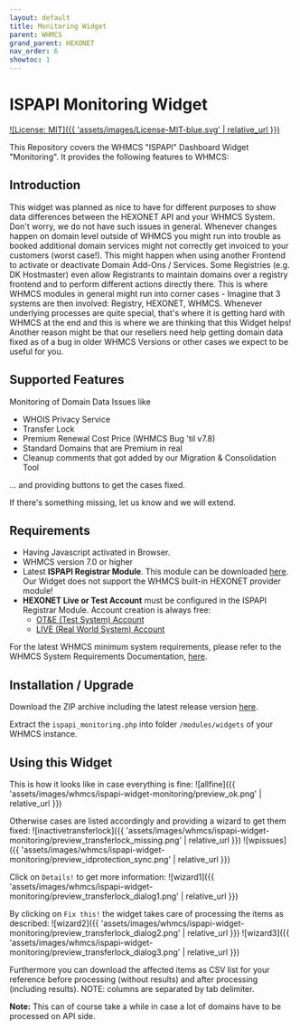 ```yaml
---
layout: default
title: Monitoring Widget
parent: WHMCS
grand_parent: HEXONET
nav_order: 6
showtoc: 1
---
```


# ISPAPI Monitoring Widget

[![License: MIT]({{ 'assets/images/License-MIT-blue.svg' | relative_url }})](//opensource.org/licenses/MIT)

This Repository covers the WHMCS "ISPAPI" Dashboard Widget "Monitoring". It provides the following features to WHMCS:

## Introduction

This widget was planned as nice to have for different purposes to show data differences between the HEXONET API and your WHMCS System. Don't worry, we do not have such issues in general. Whenever changes happen on domain level outside of WHMCS you might run into trouble as booked additional domain services might not correctly get invoiced to your customers (worst case!). This might happen when using another Frontend to activate or deactivate Domain Add-Ons / Services. Some Registries (e.g. DK Hostmaster) even allow Registrants to maintain domains over a registry frontend and to perform different actions directly there. This is where WHMCS modules in general might run into corner cases - Imagine that 3 systems are then involved: Registry, HEXONET, WHMCS. Whenever underlying processes are quite special, that's where it is getting hard with WHMCS at the end and this is where we are thinking that this Widget helps!
Another reason might be that our resellers need help getting domain data fixed as of a bug in older WHMCS Versions or other cases we expect to be useful for you.

## Supported Features

Monitoring of Domain Data Issues like

* WHOIS Privacy Service
* Transfer Lock
* Premium Renewal Cost Price (WHMCS Bug 'til v7.8)
* Standard Domains that are Premium in real
* Cleanup comments that got added by our Migration & Consolidation Tool

... and providing buttons to get the cases fixed.

If there's something missing, let us know and we will extend.

## Requirements

* Having Javascript activated in Browser.
* WHMCS version 7.0 or higher
* Latest **ISPAPI Registrar Module**. This module can be downloaded [here](//github.com/hexonet/whmcs-ispapi-registrar/raw/master/whmcs-ispapi-registrar-latest.zip). Our Widget does not support the WHMCS built-in HEXONET provider module!
* **HEXONET Live or Test Account** must be configured in the ISPAPI Registrar Module. Account creation is always free:
  * [OT&E (Test System) Account](//www.hexonet.net/signup-ote)
  * [LIVE (Real World System) Account](//www.hexonet.net/cart?signup=true)

For the latest WHMCS minimum system requirements, please refer to the WHMCS System Requirements Documentation, [here](//docs.whmcs.com/System_Requirements).

## Installation / Upgrade

Download the ZIP archive including the latest release version [here](//github.com/hexonet/whmcs-ispapi-widget-monitoring/raw/master/whmcs-ispapi-widget-monitoring-latest.zip).

Extract the `ispapi_monitoring.php` into folder `/modules/widgets` of your WHMCS instance.

## Using this Widget

This is how it looks like in case everything is fine:
![allfine]({{ 'assets/images/whmcs/ispapi-widget-monitoring/preview_ok.png' | relative_url }})

Otherwise cases are listed accordingly and providing a wizard to get them fixed:
![inactivetransferlock]({{ 'assets/images/whmcs/ispapi-widget-monitoring/preview_transferlock_missing.png' | relative_url }})
![wpissues]({{ 'assets/images/whmcs/ispapi-widget-monitoring/preview_idprotection_sync.png' | relative_url }})

Click on `Details!` to get more information:
![wizard1]({{ 'assets/images/whmcs/ispapi-widget-monitoring/preview_transferlock_dialog1.png' | relative_url }})

By clicking on `Fix this!` the widget takes care of processing the items as described:
![wizard2]({{ 'assets/images/whmcs/ispapi-widget-monitoring/preview_transferlock_dialog2.png' | relative_url }})
![wizard3]({{ 'assets/images/whmcs/ispapi-widget-monitoring/preview_transferlock_dialog3.png' | relative_url }})

Furthermore you can download the affected items as CSV list for your reference before processing (without results) and after processing (including results).
NOTE: columns are separated by tab delimiter.

**Note:** This can of course take a while in case a lot of domains have to be processed on API side.
